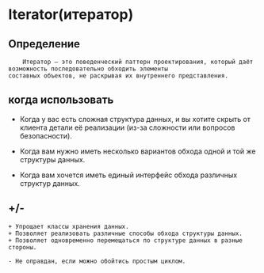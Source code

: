 # Iterator(итератор)

## Определение 

```
    Итератор — это поведенческий паттерн проектирования, который даёт возможность последовательно обходить элементы
составных объектов, не раскрывая их внутреннего представления.
```


## когда использовать

* Когда у вас есть сложная структура данных, и вы хотите скрыть от клиента детали
её реализации (из-за сложности или вопросов безопасности).

* Когда вам нужно иметь несколько вариантов обхода одной и той же структуры данных.

* Когда вам хочется иметь единый интерфейс обхода различных структур данных.

## +/-
```
+ Упрощает классы хранения данных.
+ Позволяет реализовать различные способы обхода структуры данных.
+ Позволяет одновременно перемещаться по структуре данных в разные стороны.

- Не оправдан, если можно обойтись простым циклом.
```

